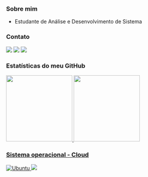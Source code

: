 ### Sobre mim 

- Estudante de Análise e Desenvolvimento de Sistema

### Contato

[![](https://img.shields.io/badge/WhatsApp-25D366?style=for-the-badge&logo=whatsapp&logoColor=white)](https://wa.me/5583987049025)
[![](https://img.shields.io/badge/Gmail-D14836?style=for-the-badge&logo=gmail&logoColor=white)](mailto:nerifilho1256@gmail.com)
[![](https://img.shields.io/badge/LinkedIn-0077B5?style=for-the-badge&logo=linkedin&logoColor=white)](https://www.linkedin.com/in/nerigleston/)

### Estatísticas do meu GitHub
<div>
  <a href="https://github.com/nerigleston">
  <img height="180em" src="https://github-readme-stats.vercel.app/api?username=nerigleston&show_icons=true&theme=radical"/>
  <img height="180em" src="https://github-readme-stats.vercel.app/api/top-langs/?username=nerigleston&layout=compact&theme=radical"/>
</div>

### Sistema operacional - Cloud

![Ubuntu](https://img.shields.io/badge/Ubuntu-E95420?style=for-the-badge&logo=ubuntu&logoColor=white)
[![](https://img.shields.io/badge/Vercel-000000?style=for-the-badge&logo=vercel&logoColor=white)](https://vercel.com/nerigleston)

<!-- <div>
  <img height="180em" src="https://github-profile-summary-cards.vercel.app/api/cards/profile-details?username=nerigleston&theme=radical"/>
</div> -->
